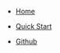 - [Home](/)

- [Quick Start](quickstart.md)
- [Github](https://github.com/navarasu/opencv-log)
<!-- - <a class="btn" target="_blank" type="button" href="https://github.com/navarasu/serverless-ruby-layer/">
<img src="assets/github.png"></img></a> -->